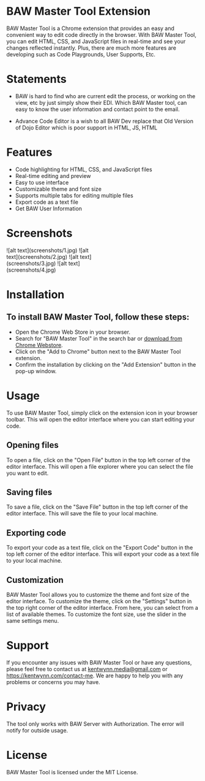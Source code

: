 # BAW Master Tool Extension

BAW Master Tool is a Chrome extension that provides an easy and convenient way to edit code directly in the browser. With BAW Master Tool, you can edit HTML, CSS, and JavaScript files in real-time and see your changes reflected instantly. Plus, there are much more features are developing such as Code Playgrounds, User Supports, Etc.

# Statements

- BAW is hard to find who are current edit the process, or working on the view, etc by just simply show their EDI. Which BAW Master tool, can easy to know the user information and contact point to the email.

- Advance Code Editor is a wish to all BAW Dev replace that Old Version of Dojo Editor which is poor support in HTML, JS, HTML

# Features

- Code highlighting for HTML, CSS, and JavaScript files
- Real-time editing and preview
- Easy to use interface
- Customizable theme and font size
- Supports multiple tabs for editing multiple files
- Export code as a text file
- Get BAW User Information

# Screenshots

<p dir="auto" style="display: grid; grid-template-columns: 1fr 1fr; gap: 10px;">
![alt text](screenshots/1.jpg)
![alt text](screenshots/2.jpg)
![alt text](screenshots/3.jpg)
![alt text](screenshots/4.jpg)
</p>

# Installation

## To install BAW Master Tool, follow these steps:

- Open the Chrome Web Store in your browser.
- Search for "BAW Master Tool" in the search bar or [download from Chrome Webstore](https://chrome.google.com/webstore/detail/jmdhdbkomcnoajghlfoldjgfaajnbkaj/preview?hl=en&authuser=0).
- Click on the "Add to Chrome" button next to the BAW Master Tool extension.
- Confirm the installation by clicking on the "Add Extension" button in the pop-up window.

# Usage

To use BAW Master Tool, simply click on the extension icon in your browser toolbar. This will open the editor interface where you can start editing your code.

## Opening files

To open a file, click on the "Open File" button in the top left corner of the editor interface. This will open a file explorer where you can select the file you want to edit.

## Saving files

To save a file, click on the "Save File" button in the top left corner of the editor interface. This will save the file to your local machine.

## Exporting code

To export your code as a text file, click on the "Export Code" button in the top left corner of the editor interface. This will export your code as a text file to your local machine.

## Customization

BAW Master Tool allows you to customize the theme and font size of the editor interface. To customize the theme, click on the "Settings" button in the top right corner of the editor interface. From here, you can select from a list of available themes. To customize the font size, use the slider in the same settings menu.

# Support

If you encounter any issues with BAW Master Tool or have any questions, please feel free to contact us at kentwynn.media@gmail.com or https://kentwynn.com/contact-me. We are happy to help you with any problems or concerns you may have.

# Privacy

The tool only works with BAW Server with Authorization. The error will notify for outside usage.

# License

BAW Master Tool is licensed under the MIT License.
